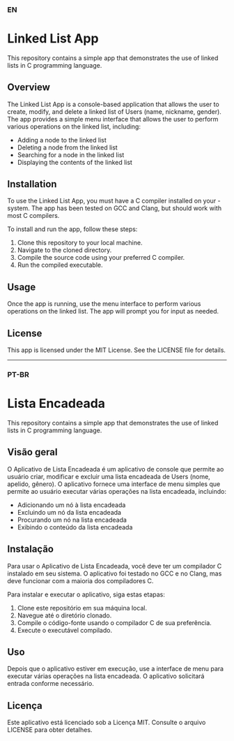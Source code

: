 ### EN

# Linked List App
This repository contains a simple app that demonstrates the use of linked lists in C programming language.

## Overview
The Linked List App is a console-based application that allows the user to create, modify, and delete a linked list of Users (name, nickname, gender). The app provides a simple menu interface that allows the user to perform various operations on the linked list, including:

- Adding a node to the linked list
- Deleting a node from the linked list
- Searching for a node in the linked list
- Displaying the contents of the linked list

## Installation
To use the Linked List App, you must have a C compiler installed on your - system. The app has been tested on GCC and Clang, but should work with most C compilers.

To install and run the app, follow these steps:

1. Clone this repository to your local machine.
2. Navigate to the cloned directory.
3. Compile the source code using your preferred C compiler.
3. Run the compiled executable.

## Usage
Once the app is running, use the menu interface to perform various operations on the linked list. The app will prompt you for input as needed.

## License
This app is licensed under the MIT License. See the LICENSE file for details.

---

### PT-BR

# Lista Encadeada
This repository contains a simple app that demonstrates the use of linked lists in C programming language.

## Visão geral

O Aplicativo de Lista Encadeada é um aplicativo de console que permite ao usuário criar, modificar e excluir uma lista encadeada de Users (nome, apelido, gênero). O aplicativo fornece uma interface de menu simples que permite ao usuário executar várias operações na lista encadeada, incluindo:


- Adicionando um nó à lista encadeada
- Excluindo um nó da lista encadeada
- Procurando um nó na lista encadeada
- Exibindo o conteúdo da lista encadeada

## Instalação

Para usar o Aplicativo de Lista Encadeada, você deve ter um compilador C instalado em seu sistema. O aplicativo foi testado no GCC e no Clang, mas deve funcionar com a maioria dos compiladores C.

Para instalar e executar o aplicativo, siga estas etapas:

1. Clone este repositório em sua máquina local.
2. Navegue até o diretório clonado.
3. Compile o código-fonte usando o compilador C de sua preferência.
3. Execute o executável compilado.

## Uso
Depois que o aplicativo estiver em execução, use a interface de menu para executar várias operações na lista encadeada. O aplicativo solicitará entrada conforme necessário.

## Licença
Este aplicativo está licenciado sob a Licença MIT. Consulte o arquivo LICENSE para obter detalhes.
